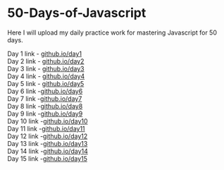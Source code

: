 # 50-Days-of-Javascript

Here I will upload my daily practice work for mastering Javascript for 50 days.

Day 1 link - [github.io/day1](https://rushigoswami.github.io/50-Days-of-Javascript/day1/)<br> Day 2
link - [github.io/day2](https://rushigoswami.github.io/50-Days-of-Javascript/day2/)<br> Day 3 link -
[github.io/day3](https://rushigoswami.github.io/50-Days-of-Javascript/day3/)<br> Day 4 link -
[github.io/day4](https://rushigoswami.github.io/50-Days-of-Javascript/day4/)<br> Day 5 link -
[github.io/day5](https://rushigoswami.github.io/50-Days-of-Javascript/day5/)<br> Day 6
link -[github.io/day6](https://rushigoswami.github.io/50-Days-of-Javascript/day6/)<br> Day 7
link -[github.io/day7](https://rushigoswami.github.io/50-Days-of-Javascript/day7/)<br> Day 8
link -[github.io/day8](https://rushigoswami.github.io/50-Days-of-Javascript/day8/)<br> Day 9
link -[github.io/day9](https://rushigoswami.github.io/50-Days-of-Javascript/day9/)<br> Day 10
link -[github.io/day10](https://rushigoswami.github.io/50-Days-of-Javascript/day10/)<br> Day 11
link -[github.io/day11](https://rushigoswami.github.io/50-Days-of-Javascript/day11/)<br> Day 12
link -[github.io/day12](https://rushigoswami.github.io/50-Days-of-Javascript/day12/)<br> Day 13
link -[github.io/day13](https://rushigoswami.github.io/50-Days-of-Javascript/day13/)<br> Day 14
link -[github.io/day14](https://rushigoswami.github.io/50-Days-of-Javascript/day14/)<br> Day 15
link -[github.io/day15](https://rushigoswami.github.io/50-Days-of-Javascript/day15/)<br>
